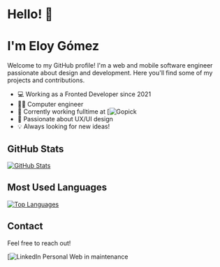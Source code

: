 # Hello! 👋 
# I'm Eloy Gómez

Welcome to my GitHub profile! I'm a web and mobile software engineer passionate about design and development. Here you'll find some of my projects and contributions.

* 💻 Working as a Fronted Developer since 2021
* 👨‍🎓 Computer engineer
* 🏣 Corrently working fulltime at [![Gopick](https://gopick-app.com/)
* 📐 Passionate about UX/UI design
* 💡 Always looking for new ideas!

## GitHub Stats

[![GitHub Stats](https://github-readme-stats.vercel.app/api?username=eloy98ge&show_icons=true&count_private=true&theme=dark)](https://github.com/yourusername)

## Most Used Languages

[![Top Languages](https://github-readme-stats.vercel.app/api/top-langs/?username=eloy98g&layout=compact&theme=dark)](https://github.com/yourusername)



## Contact

Feel free to reach out!

[![LinkedIn](https://www.linkedin.com/in/eloy-gomez-garcia-464125201/)
Personal Web in maintenance

